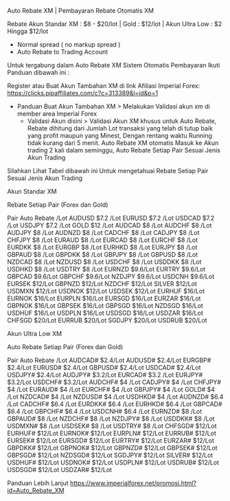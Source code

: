 Auto Rebate XM | Pembayaran Rebate Otomatis XM

Rebate Akun Standar XM : $8 - $20/lot | Gold : $12/lot | Akun Ultra Low : $2 Hingga $12/lot

* Normal spread ( no markup spread )
* Auto Rebate to Trading Account

Untuk tergabung dalam Auto Rebate XM Sistem Otomatis Pembayaran
Ikuti Panduan dibawah ini :

Register atau Buat Akun Tambahan XM di link Afiliasi Imperial Forex:
      https://clicks.pipaffiliates.com/c?c=313389&l=id&p=1
  * Panduan Buat Akun Tambahan XM >
Melakukan Validasi akun xm di member area Imperial Forex
    * Validasi Akun disini >
Validasi Akun XM khusus untuk Auto Rebate,
Rebate dihitung dari Jumlah Lot transaksi  yang telah di tutup baik yang profit maupun yang Minest, Dengan rentang waktu Running tidak kurang dari 5 menit. 
Auto Rebate XM otomatis Masuk ke Akun trading 2 kali dalam seminggu,
Auto Rebate Setiap Pair Sesuai Jenis Akun Trading

Silahkan Lihat Tabel dibawah ini Untuk mengetahuai Rebate Setiap Pair Sesuai Jenis Akun Trading

Akun Standar XM

Rebate Setiap Pair (Forex dan Gold)

Pair Auto Rebate  /Lot
AUDUSD $7.2 /Lot
EURUSD $7.2 /Lot
USDCAD $7.2 /Lot
USDJPY $7.2 /Lot
GOLD $12 /Lot
AUDCAD $8 /Lot
AUDCHF $8 /Lot
AUDJPY $8 /Lot
AUDNZD $8 /Lot
CADCHF $8 /Lot
CADJPY $8 /Lot
CHFJPY $8 /Lot
EURAUD $8 /Lot
EURCAD $8 /Lot
EURCHF $8 /Lot
EURDKK $8 /Lot
EURGBP $8 /Lot
EURHKD $8 /Lot
EURJPY $8 /Lot
GBPAUD $8 /Lot
GBPDKK $8 /Lot
GBPJPY $8 /Lot
GBPUSD $8 /Lot
NZDCAD $8 /Lot
NZDUSD $8 /Lot
USDCHF $8 /Lot
USDDKK $8 /Lot
USDHKD $8 /Lot
USDTRY $8 /Lot
EURNZD $9.6/Lot
EURTRY $9.6/Lot
GBPCAD $9.6/Lot
GBPCHF $9.6/Lot
NZDJPY $9.6/Lot
USDCNH $9.6/Lot
EURSEK $12/Lot
GBPNZD $12/Lot
NZDCHF $12/Lot
SILVER $12/Lot
USDMXN $12/Lot
USDNOK $12/Lot
USDSEK $12/Lot
EURHUF $16/Lot
EURNOK $16/Lot
EURPLN $16/Lot
EURSGD $16/Lot
EURZAR $16/Lot
GBPNOK $16/Lot
GBPSEK $16/Lot
GBPSGD $16/Lot
NZDSGD $16/Lot
USDHUF $16/Lot
USDPLN $16/Lot
USDSGD $16/Lot
USDZAR $16/Lot
CHFSGD $20/Lot
EURRUB $20/Lot
SGDJPY $20/Lot
USDRUB $20/Lot



Akun Ultra Low XM

Auto Rebate Setiap Pair (Forex dan Gold)

Pair Auto Rebate  /Lot
AUDCAD# $2.4/Lot
AUDUSD# $2.4/Lot
EURGBP# $2.4/Lot
EURUSD# $2.4/Lot
GBPUSD# $2.4/Lot
USDCAD# $2.4/Lot
USDJPY# $2.4/Lot
AUDJPY# $3.2/Lot
EURCAD# $3.2 /Lot
EURJPY# $3.2/Lot
USDCHF# $3.2/Lot
AUDCHF# $4 /Lot
CADJPY# $4 /Lot
CHFJPY# $4 /Lot
EURAUD# $4 /Lot
EURCHF# $4 /Lot
GBPJPY# $4 /Lot
GOLD# $4 /Lot
NZDCAD# $4 /Lot
NZDUSD# $4 /Lot
USDHKD# $4 /Lot
AUDNZD# $6.4 /Lot
CADCHF# $6.4 /Lot
EURDKK# $6.4 /Lot
EURHKD# $6.4 /Lot
GBPCAD# $6.4 /Lot
GBPCHF# $6.4 /Lot
USDCNH# $6.4 /Lot
EURNZD# $8 /Lot
GBPAUD# $8 /Lot
NZDCHF# $8 /Lot
NZDJPY# $8 /Lot
USDDKK# $8 /Lot
USDMXN# $8 /Lot
USDSEK# $8 /Lot
USDTRY# $8 /Lot
CHFSGD# $12/Lot
EURHUF# $12/Lot
EURNOK# $12/Lot
EURPLN# $12/Lot
EURRUB# $12/Lot
EURSEK# $12/Lot
EURSGD# $12/Lot
EURTRY# $12/Lot
EURZAR# $12/Lot
GBPDKK# $12/Lot
GBPNOK# $12/Lot
GBPNZD# $12/Lot
GBPSEK# $12/Lot
GBPSGD# $12/Lot
NZDSGD# $12/Lot
SGDJPY# $12/Lot
SILVER# $12/Lot
USDHUF# $12/Lot
USDNOK# $12/Lot
USDPLN# $12/Lot
USDRUB# $12/Lot
USDSGD# $12/Lot
USDZAR# $12/Lot

Panduan Lebih Lanjut
https://www.imperialforex.net/promosi.html?id=Auto_Rebate_XM
